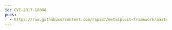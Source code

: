 ```yaml
---
id: CVE-2017-16086
pocs:
  - https://raw.githubusercontent.com/rapid7/metasploit-framework/master/modules/auxiliary/dos/http/ua_parser_js_redos.rb
---
```

